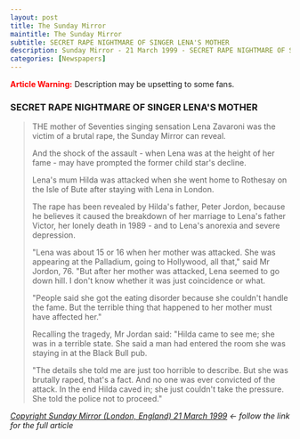 ```yaml
---
layout: post
title: The Sunday Mirror
maintitle: The Sunday Mirror
subtitle: SECRET RAPE NIGHTMARE OF SINGER LENA'S MOTHER
description: Sunday Mirror - 21 March 1999 - SECRET RAPE NIGHTMARE OF SINGER LENA'S MOTHER.
categories: [Newspapers]
---
```


<span class="red">Article Warning:</span> Description may be upsetting to some fans.

### SECRET RAPE NIGHTMARE OF SINGER LENA'S MOTHER

> THE mother of Seventies singing sensation Lena Zavaroni was the victim of a brutal rape, the Sunday Mirror can reveal.
>
> And the shock of the assault - when Lena was at the height of her fame - may have prompted the former child star's decline.
>
> Lena's mum Hilda was attacked when she went home to Rothesay on the Isle of Bute after staying with Lena in London.
>
> The rape has been revealed by Hilda's father, Peter Jordon, because he believes it caused the breakdown of her marriage to Lena's father Victor, her lonely death in 1989 - and to Lena's anorexia and severe depression.
>
> "Lena was about 15 or 16 when her mother was attacked. She was appearing at the Palladium, going to Hollywood, all that," said Mr Jordon, 76. "But after her mother was attacked, Lena seemed to go down hill. I don't know whether it was just coincidence or what.
>
> "People said she got the eating disorder because she couldn't handle the fame. But the terrible thing that happened to her mother must have affected her."
>
> Recalling the tragedy, Mr Jordan said: "Hilda came to see me; she was in a terrible state. She said a man had entered the room she was staying in at the Black Bull pub.
>
> "The details she told me are just too horrible to describe. But she was brutally raped, that's a fact. And no one was ever convicted of the attack. In the end Hilda caved in; she just couldn't take the pressure. She told the police not to proceed."

<!--
> Mr Jordon added: "When Lena became a star, Hilda and Victor went to London with her to look after her. Hilda tried to make a go at singing, but she would ring and say she wasn't getting much money.
>
> "She wasn't happy at all. Lena was staying with her agents in a posh London flat. I think Hilda felt as though she'd been sidelined. Hilda came back to Bute by herself. She seemed happier being home. All that changed after the attack."
>
> Mr Jordon, who lives alone in a council house on Bute, said: "Hilda never got over it. Then her marriage collapsed. She was living alone in a flat when she died. She had been dead for three days when they found her. People said she committed suicide because there was an empty bottle of pills on the table, but the post mortem said she died of a heart attack.
>
> "Lena came to the funeral. It was the first time I had seen her for years. She was so thin. After the funeral we went to a hotel. I remember Lena taking a bit of food and spitting into her hankie.
>
> "I told her to start eating properly and to look after herself. But she just stared at me with blank eyes.
>
> "We talked about her mother for a bit. I mentioned the attack. It was the first time we had spoken about it.
>
> "Lena just looked very sad, but she didn't say much. I think she'd blanked it out of her mind."
>
> Yesterday Lena said she believed she had inherited her own slimming illness from her late mum.
>
> "My mother was ill for a long time and just couldn't cope," said Lena. "I now believe that my own problems may be genetically linked.""
>
> Lena, 35, was in the news recently when she was falsely accused of stealing a jelly from a supermarket near her council flat a few miles outside London.
>
> It was revealed she is living on pounds 48.20 state benefits and that she was suffering from deep depression.
>
> Pictures of her emaciated figure shocked millions who remember her as the tiny star with a huge voice who belted out Top 10 hits such as Ma, He's Making Eyes At Me.
>
> She was just nine when she won the talent show Opportunity Knocks for a record five weeks. Later she appeared with Frank Sinatra and Liza Minnelli and sang for President Ford at the White House.
>
> Lena had her own TV show and was the youngest star to top the bill at the London Palladium. Then came her dramatic decline. After her parents' divorce her weight plunged to just four stones.
>
> She said recently that she may be suffering from a rare brain disorder that makes her "feel dead inside".
>
> "It's as though my emotions are dead and new tests are indicating that it is way beyond anything like clinical depression," Lena said.
>
> But her grandfather said: "I'd like to pass on a message to Lena to come home for a while. Perhaps we could talk and sort things out.
>
> "Lena seems so unhappy. But she needn't be. There is a lot of love for her here."
-->

<cite>[Copyright Sunday Mirror (London, England) 21 March 1999](http://bit.ly/sundaymirror-1999-03-21) &#8592; follow the link for the full article</cite>

<style>
.red {color:red; font-weight:bold;}
</style>

